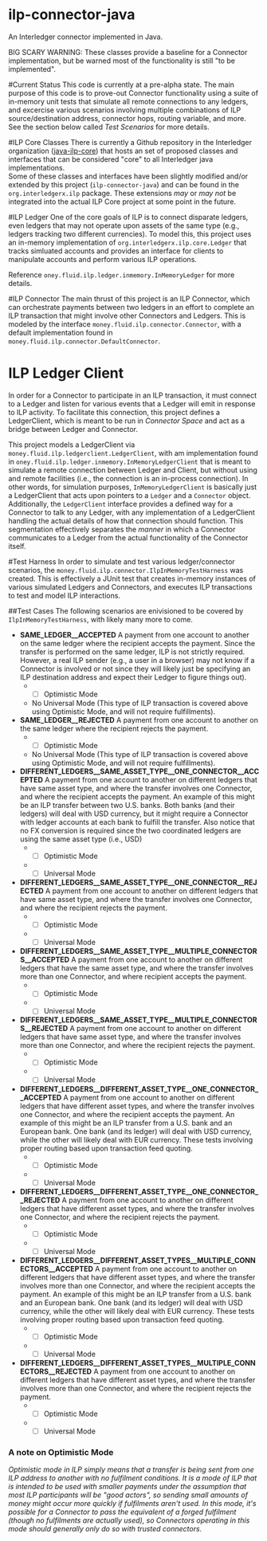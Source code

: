 # ilp-connector-java
An Interledger connector implemented in Java.

BIG SCARY WARNING: These classes provide a baseline for a Connector implementation, but be warned most of the functionality is still "to be implemented".

#Current Status
This code is currently at a pre-alpha state.  The main purpose of this code is to prove-out Connector functionality using a suite of in-memory unit tests that simulate all remote connections to any ledgers, and excercise various scenarios involving multiple combinations of ILP source/destination address, connector hops, routing variable, and more.  See the section below called _Test Scenarios_ for more details.

#ILP Core Classes
There is currently a Github repository in the Interledger organization ([java-ilp-core](https://github.com/interledger/java-ilp-core)) 
that hosts an set of proposed classes and interfaces that can be considered "core" to all Interledger java implementations.  
Some of these classes and interfaces have been slightly modified and/or extended by this project (`ilp-connector-java`) and 
can be found in the `org.interledgerx.ilp` package.  These extensions _may_ or _may not_ be integrated into the actual ILP Core project at some point in the future.

#ILP Ledger
One of the core goals of ILP is to connect disparate ledgers, even ledgers that may not operate upon assets of the same type (e.g., ledgers
 tracking two different currencies).  To model this, this project uses an in-memory implementation of `org.interledgerx.ilp.core.Ledger` that
   tracks simluated accounts and provides an interface for clients to manipulate accounts and perform various ILP operations.  
   
Reference `oney.fluid.ilp.ledger.inmemory.InMemoryLedger` for more details.

#ILP Connector
The main thrust of this project is an ILP Connector, which can orchestrate payments between two ledgers in an effort to 
complete an ILP transaction that might involve other Connectors and Ledgers.  This is modeled by the interface `money.fluid.ilp.connector.Connector`, with a default implementation found in `money.fluid.ilp.connector.DefaultConnector`.  

# ILP Ledger Client
In order for a Connector to participate in an ILP transaction, it must connect to a Ledger and listen for various events
that a Ledger will emit in response to ILP activity.  To facilitate this connection, this project defines a LedgerClient, 
which is meant to be run in _Connector Space_ and act as a bridge between Ledger and Connector.

This project models a LedgerClient via `money.fluid.ilp.ledgerclient.LedgerClient`, with am implementation found in `oney.fluid.ilp.ledger.inmemory.InMemoryLedgerClient` that is meant to simulate a remote connection between Ledger and Client, but without using
and remote facilities (i.e., the connection is an in-process connection).  In other words, for simulation purposes, 
`InMemoryLedgerClient` is basically just a LedgerClient that acts upon pointers to a `Ledger` and a `Connector` object.  
Additionally, the `LedgerClient` interface provides a defined way for a Connector to talk to any Ledger, with any implementation
of a LedgerClient handling the actual details of how that connection should function.  This segmentation effectively separates
the _manner_ in which a Connector communicates to a Ledger from the actual functionality of the Connector itself.

#Test Harness
In order to simulate and test various ledger/connector scenarios, the `money.fluid.ilp.connector.IlpInMemoryTestHarness` 
was created.  This is effectively a JUnit test that creates in-memory instances of various simulated Ledgers and Connectors,
and executes ILP transactions to test and model ILP interactions.

##Test Cases
The following scenarios are enivisioned to be covered by `IlpInMemoryTestHarness`, with likely many more to come.

* **SAME_LEDGER__ACCEPTED**
A payment from one account to another on the same ledger where the recipient accepts the payment.
Since the transfer is performed on the same ledger, ILP is not strictly required.  However, a real ILP sender (e.g., a user in a browser) may not know if a Connector is involved or not since they will likely just be specifying an ILP destination address and expect their Ledger to figure things out).
  * -[ ] Optimistic Mode
  * No Universal Mode (This type of ILP transaction is covered above using Optimistic Mode, and will not require fulfillments).
* **SAME_LEDGER__REJECTED**
A payment from one account to another on the same ledger where the recipient rejects the payment.
  * -[ ] Optimistic Mode
  * No Universal Mode (This type of ILP transaction is covered above using Optimistic Mode, and will not require fulfillments).
* **DIFFERENT_LEDGERS__SAME_ASSET_TYPE__ONE_CONNECTOR__ACCEPTED**
A payment from one account to another on different ledgers that have same asset type, and where the transfer involves one Connector, and where the recipient accepts the payment.
An example of this might be an ILP transfer between two U.S. banks.  Both banks (and their ledgers) will deal with USD currency,
but it might require a Connector with ledger accounts at each bank to fulfill the transfer.  Also notice that no FX conversion
is required since the two coordinated ledgers are using the same asset type (i.e., USD)
  * -[ ] Optimistic Mode
  * -[ ] Universal Mode
* **DIFFERENT_LEDGERS__SAME_ASSET_TYPE__ONE_CONNECTOR__REJECTED**
A payment from one account to another on different ledgers that have same asset type, and where the transfer involves one Connector, and where the recipient rejects the payment.
  * -[ ] Optimistic Mode
  * -[ ] Universal Mode
* **DIFFERENT_LEDGERS__SAME_ASSET_TYPE__MULTIPLE_CONNECTORS__ACCEPTED**
A payment from one account to another on different ledgers that have the same asset type, and where the transfer involves more than one Connector, and where recipient accepts the payment.
  * -[ ] Optimistic Mode
  * -[ ] Universal Mode
* **DIFFERENT_LEDGERS__SAME_ASSET_TYPE__MULTIPLE_CONNECTORS__REJECTED**
A payment from one account to another on different ledgers that have same asset type, and where the transfer involves more than one Connector, and where the recipient rejects the payment.
  * -[ ] Optimistic Mode
  * -[ ] Universal Mode
* **DIFFERENT_LEDGERS__DIFFERENT_ASSET_TYPE__ONE_CONNECTOR__ACCEPTED**
A payment from one account to another on different ledgers that have different asset types, and where the transfer involves one Connector, and where the recipient accepts the payment.
An example of this might be an ILP transfer from a U.S. bank and an European bank.  One bank (and its ledger) will deal with USD currency, while the other will likely deal with EUR currency.  These tests involving proper routing based upon transaction feed quoting.
  * -[ ] Optimistic Mode
  * -[ ] Universal Mode
* **DIFFERENT_LEDGERS__DIFFERENT_ASSET_TYPE__ONE_CONNECTOR__REJECTED**
A payment from one account to another on different ledgers that have different asset types, and where the transfer involves one Connector, and where the recipient rejects the payment.
  * -[ ] Optimistic Mode
  * -[ ] Universal Mode
* **DIFFERENT_LEDGERS__DIFFERENT_ASSET_TYPES__MULTIPLE_CONNECTORS__ACCEPTED**
A payment from one account to another on different ledgers that have different asset types, and where the transfer involves more than one Connector, and where the recipient accepts the payment.
An example of this might be an ILP transfer from a U.S. bank and an European bank.  One bank (and its ledger) will deal with USD currency, while the other will likely deal with EUR currency.  These tests involving proper routing based upon transaction feed quoting.
  * -[ ] Optimistic Mode
  * -[ ] Universal Mode
* **DIFFERENT_LEDGERS__DIFFERENT_ASSET_TYPES__MULTIPLE_CONNECTORS__REJECTED**
A payment from one account to another on different ledgers that have different asset types, and where the transfer involves more than one Connector, and where the recipient rejects the payment.
  * -[ ] Optimistic Mode
  * -[ ] Universal Mode
  
### A note on Optimistic Mode
_Optimistic mode in ILP simply means that a transfer is being sent from one ILP address to another with no fulfilment conditions.  It is
a mode of ILP that is intended to be used with smaller payments under the assumption that most ILP participants will be "good actors",
so sending small amounts of money might occur more quickly if fulfilments aren't used.  In this mode, it's possible for a Connector
to pass the equivalent of a forged fulfilment (though no fulfilments are actually used), so Connectors operating in this mode should 
generally only do so with trusted connectors._
